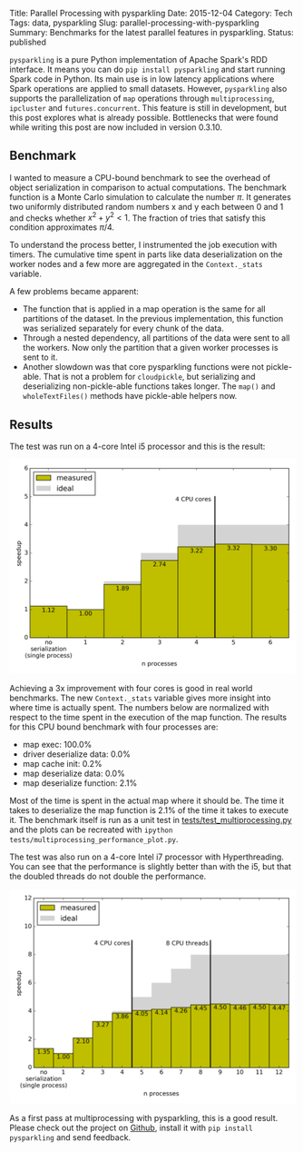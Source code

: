 Title: Parallel Processing with pysparkling
Date: 2015-12-04
Category: Tech
Tags: data, pysparkling
Slug: parallel-processing-with-pysparkling
Summary: Benchmarks for the latest parallel features in pysparkling.
Status: published


`pysparkling` is a pure Python implementation of Apache Spark's RDD interface.
It means you can do `pip install pysparkling` and start running Spark code in
Python. Its main use is in low latency applications where Spark operations
are applied to small datasets. However, `pysparkling` also supports the
parallelization of `map` operations through `multiprocessing`, `ipcluster` and
`futures.concurrent`. This feature is still in development, but this post
explores what is already possible. Bottlenecks that were found while
writing this post are now included in version 0.3.10.


## Benchmark

I wanted to measure a CPU-bound benchmark to see the overhead of object
serialization in comparison to actual computations. The benchmark function
is a Monte Carlo simulation to calculate the number $\pi$. It generates
two uniformly distributed random numbers x and y each between 0 and 1 and
checks whether $x^2 + y^2 < 1$. The fraction of tries that satisfy this
condition approximates $\pi$/4.

To understand the process better, I instrumented the job execution with timers.
The cumulative time spent in parts like data deserialization on the worker
nodes and a few more are aggregated in the `Context._stats` variable.

A few problems became apparent:

* The function that is applied in a map operation is the same for all
  partitions of the dataset. In the previous implementation, this function
  was serialized separately for every chunk of the data.
* Through a nested dependency, all partitions of the data were sent to all
  the workers. Now only the partition that a given worker processes is sent to it.
* Another slowdown was that core pysparkling functions were not pickle-able.
  That is not a problem for `cloudpickle`, but serializing and deserializing
  non-pickle-able functions takes longer. The `map()` and `wholeTextFiles()`
  methods have pickle-able helpers now.


## Results

The test was run on a 4-core Intel i5 processor and this is the result:

<img src="/images/pysparkling_4cores.png" alt="Speedup with parallel processing on a 4-core Intel i5." />

Achieving a 3x improvement with four cores is good in real world benchmarks.
The new `Context._stats` variable gives more insight into where time is
actually spent. The numbers below are normalized with respect to the time
spent in the execution of the map function. The results for this CPU bound
benchmark with four processes are:

* map exec: 100.0%
* driver deserialize data: 0.0%
* map cache init: 0.2%
* map deserialize data: 0.0%
* map deserialize function: 2.1%

Most of the time is spent in the actual map where it should be. The time it
takes to deserialize the map function is 2.1% of the time it takes to execute
it. The benchmark itself is run as a unit test in
[tests/test_multiprocessing.py](https://github.com/svenkreiss/pysparkling/blob/master/tests/test_multiprocessing.py#L136)
and the plots can be recreated with `ipython tests/multiprocessing_performance_plot.py`.

The test was also run on a 4-core Intel i7 processor with Hyperthreading. You
can see that the performance is slightly better than with the i5, but that the
doubled threads do not double the performance.

<img src="/images/pysparkling_4cores_hyperthreading.png" alt="Speedup with parallel processing on a 4-core Intel i7." />

As a first pass at multiprocessing with pysparkling, this is a good result.
Please check out the project on [Github](https://github.com/svenkreiss/pysparkling),
install it with `pip install pysparkling` and send feedback.
